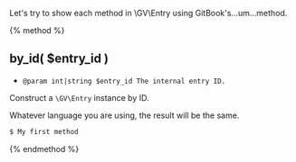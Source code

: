 Let's try to show each method in \GV\Entry using GitBook's…um…method.

{% method %}
## by_id( $entry_id )

* `@param int|string $entry_id The internal entry ID.`

Construct a `\GV\Entry` instance by ID.

Whatever language you are using, the result will be the same.

```php
$ My first method
```

{% endmethod %}
